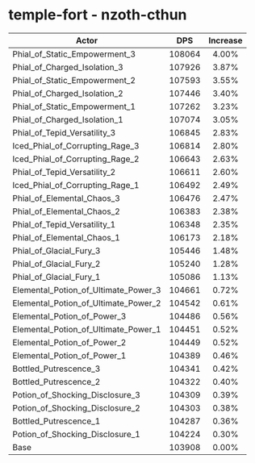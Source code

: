 # temple-fort - nzoth-cthun
| Actor | DPS | Increase |
|---|:---:|:---:|
|Phial_of_Static_Empowerment_3|108064|4.00%|
|Phial_of_Charged_Isolation_3|107926|3.87%|
|Phial_of_Static_Empowerment_2|107593|3.55%|
|Phial_of_Charged_Isolation_2|107446|3.40%|
|Phial_of_Static_Empowerment_1|107262|3.23%|
|Phial_of_Charged_Isolation_1|107074|3.05%|
|Phial_of_Tepid_Versatility_3|106845|2.83%|
|Iced_Phial_of_Corrupting_Rage_3|106814|2.80%|
|Iced_Phial_of_Corrupting_Rage_2|106643|2.63%|
|Phial_of_Tepid_Versatility_2|106611|2.60%|
|Iced_Phial_of_Corrupting_Rage_1|106492|2.49%|
|Phial_of_Elemental_Chaos_3|106476|2.47%|
|Phial_of_Elemental_Chaos_2|106383|2.38%|
|Phial_of_Tepid_Versatility_1|106348|2.35%|
|Phial_of_Elemental_Chaos_1|106173|2.18%|
|Phial_of_Glacial_Fury_3|105446|1.48%|
|Phial_of_Glacial_Fury_2|105240|1.28%|
|Phial_of_Glacial_Fury_1|105086|1.13%|
|Elemental_Potion_of_Ultimate_Power_3|104661|0.72%|
|Elemental_Potion_of_Ultimate_Power_2|104542|0.61%|
|Elemental_Potion_of_Power_3|104486|0.56%|
|Elemental_Potion_of_Ultimate_Power_1|104451|0.52%|
|Elemental_Potion_of_Power_2|104449|0.52%|
|Elemental_Potion_of_Power_1|104389|0.46%|
|Bottled_Putrescence_3|104341|0.42%|
|Bottled_Putrescence_2|104322|0.40%|
|Potion_of_Shocking_Disclosure_3|104309|0.39%|
|Potion_of_Shocking_Disclosure_2|104303|0.38%|
|Bottled_Putrescence_1|104287|0.36%|
|Potion_of_Shocking_Disclosure_1|104224|0.30%|
|Base|103908|0.00%|
